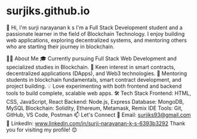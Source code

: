 # surjiks.github.io

👋 Hi, I'm surji narayanan k s
I'm a Full Stack Development student and a passionate learner in the field of Blockchain Technology. I enjoy building web applications, exploring decentralized systems, and mentoring others who are starting their journey in blockchain.

👨‍💻 About Me
🎓 Currently pursuing Full Stack Web Development and specialized studies in Blockchain.
🧠 Keen interest in smart contracts, decentralized applications (DApps), and Web3 technologies.
🤝 Mentoring students in blockchain fundamentals, smart contract development, and project building.
💡 Love experimenting with both frontend and backend tools to build complete, scalable web apps.
🛠️ Tech Stack
Frontend: HTML, CSS, JavaScript, React
Backend: Node.js, Express
Database: MongoDB, MySQL
Blockchain: Solidity, Ethereum, Metamask, Remix IDE
Tools: Git, GitHub, VS Code, Postman
📫 Let's Connect
📧 Email: surjiks93@gmail.com
💼 LinkedIn: www.linkedin.com/in/surji-narayanan-k-s-6393b3292
Thank you for visiting my profile! 😊
